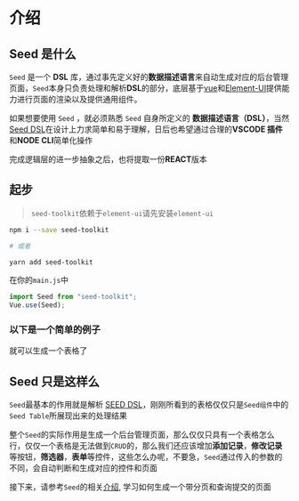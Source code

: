 # 介绍

## Seed 是什么

`Seed` 是一个 **DSL** 库，通过事先定义好的**数据描述语言**来自动生成对应的后台管理页面，`Seed`本身只负责处理和解析**DSL**的部分，底层基于[vue](https://cn.vuejs.org/v2/guide/index.html)和[Element-UI](https://element.eleme.cn/#/zh-CN)提供能力进行页面的渲染以及提供通用组件。

如果想要使用 `Seed` ，就必须熟悉 `Seed` 自身所定义的 **数据描述语言（DSL）**，当然[Seed DSL](./DSL)在设计上力求简单和易于理解，日后也希望通过合理的**VSCODE 插件**和**NODE CLI**简单化操作

完成逻辑层的进一步抽象之后，也将提取一份**REACT**版本

## 起步

> `seed-toolkit`依赖于`element-ui`请先安装`element-ui`

```bash
npm i --save seed-toolkit

# 或者

yarn add seed-toolkit
```

在你的`main.js`中

```js
import Seed from "seed-toolkit";
Vue.use(Seed);

```

### 以下是一个简单的例子

<SeedExample example="BaseExample" />

就可以生成一个表格了

## Seed 只是这样么

`Seed`最基本的作用就是解析 [SEED DSL](./DSL)，刚刚所看到的表格仅仅只是`Seed组件`中的`Seed Table`所展现出来的处理结果

整个`Seed`的实际作用是生成一个后台管理页面，那么仅仅只具有一个表格怎么行，仅仅一个表格是无法做到`CRUD`的，那么我们还应该增加**添加记录**，**修改记录**等按钮，**筛选器**，**表单**等控件，这些怎么办呢，不要急，`Seed`通过传入的参数的不同，会自动判断和生成对应的控件和页面

接下来，请参考`Seed`的相关[介绍](./SEED), 学习如何生成一个带分页和查询提交的页面
